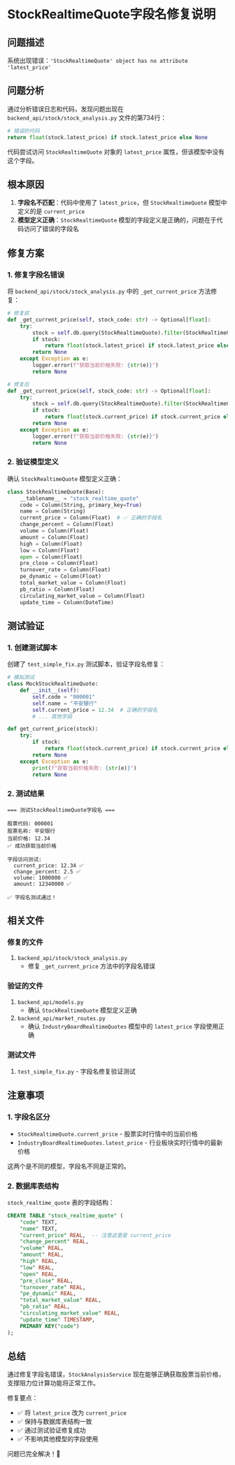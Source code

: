 # StockRealtimeQuote字段名修复说明

## 问题描述
系统出现错误：`'StockRealtimeQuote' object has no attribute 'latest_price'`

## 问题分析
通过分析错误日志和代码，发现问题出现在 `backend_api/stock/stock_analysis.py` 文件的第734行：

```python
# 错误的代码
return float(stock.latest_price) if stock.latest_price else None
```

代码尝试访问 `StockRealtimeQuote` 对象的 `latest_price` 属性，但该模型中没有这个字段。

## 根本原因
1. **字段名不匹配**：代码中使用了 `latest_price`，但 `StockRealtimeQuote` 模型中定义的是 `current_price`
2. **模型定义正确**：`StockRealtimeQuote` 模型的字段定义是正确的，问题在于代码访问了错误的字段名

## 修复方案

### 1. 修复字段名错误
将 `backend_api/stock/stock_analysis.py` 中的 `_get_current_price` 方法修复：

```python
# 修复前
def _get_current_price(self, stock_code: str) -> Optional[float]:
    try:
        stock = self.db.query(StockRealtimeQuote).filter(StockRealtimeQuote.code == stock_code).first()
        if stock:
            return float(stock.latest_price) if stock.latest_price else None  # ❌ 错误
        return None
    except Exception as e:
        logger.error(f"获取当前价格失败: {str(e)}")
        return None

# 修复后
def _get_current_price(self, stock_code: str) -> Optional[float]:
    try:
        stock = self.db.query(StockRealtimeQuote).filter(StockRealtimeQuote.code == stock_code).first()
        if stock:
            return float(stock.current_price) if stock.current_price else None  # ✅ 正确
        return None
    except Exception as e:
        logger.error(f"获取当前价格失败: {str(e)}")
        return None
```

### 2. 验证模型定义
确认 `StockRealtimeQuote` 模型定义正确：

```python
class StockRealtimeQuote(Base):
    __tablename__ = "stock_realtime_quote"
    code = Column(String, primary_key=True)
    name = Column(String)
    current_price = Column(Float)  # ✅ 正确的字段名
    change_percent = Column(Float)
    volume = Column(Float)
    amount = Column(Float)
    high = Column(Float)
    low = Column(Float)
    open = Column(Float)
    pre_close = Column(Float)
    turnover_rate = Column(Float)
    pe_dynamic = Column(Float)
    total_market_value = Column(Float)
    pb_ratio = Column(Float)
    circulating_market_value = Column(Float)
    update_time = Column(DateTime)
```

## 测试验证

### 1. 创建测试脚本
创建了 `test_simple_fix.py` 测试脚本，验证字段名修复：

```python
# 模拟测试
class MockStockRealtimeQuote:
    def __init__(self):
        self.code = "000001"
        self.name = "平安银行"
        self.current_price = 12.34  # 正确的字段名
        # ... 其他字段

def get_current_price(stock):
    try:
        if stock:
            return float(stock.current_price) if stock.current_price else None
        return None
    except Exception as e:
        print(f"获取当前价格失败: {str(e)}")
        return None
```

### 2. 测试结果
```
=== 测试StockRealtimeQuote字段名 ===

股票代码: 000001
股票名称: 平安银行
当前价格: 12.34
✅ 成功获取当前价格

字段访问测试:
  current_price: 12.34 ✅
  change_percent: 2.5 ✅
  volume: 1000000 ✅
  amount: 12340000 ✅

✅ 字段名测试通过！
```

## 相关文件

### 修复的文件
1. `backend_api/stock/stock_analysis.py`
   - 修复 `_get_current_price` 方法中的字段名错误

### 验证的文件
1. `backend_api/models.py`
   - 确认 `StockRealtimeQuote` 模型定义正确
2. `backend_api/market_routes.py`
   - 确认 `IndustryBoardRealtimeQuotes` 模型中的 `latest_price` 字段使用正确

### 测试文件
1. `test_simple_fix.py` - 字段名修复验证测试

## 注意事项

### 1. 字段名区分
- `StockRealtimeQuote.current_price` - 股票实时行情中的当前价格
- `IndustryBoardRealtimeQuotes.latest_price` - 行业板块实时行情中的最新价格

这两个是不同的模型，字段名不同是正常的。

### 2. 数据库表结构
`stock_realtime_quote` 表的字段结构：
```sql
CREATE TABLE "stock_realtime_quote" (
    "code" TEXT,
    "name" TEXT,
    "current_price" REAL,  -- 注意这里是 current_price
    "change_percent" REAL,
    "volume" REAL,
    "amount" REAL,
    "high" REAL,
    "low" REAL,
    "open" REAL,
    "pre_close" REAL,
    "turnover_rate" REAL,
    "pe_dynamic" REAL,
    "total_market_value" REAL,
    "pb_ratio" REAL,
    "circulating_market_value" REAL,
    "update_time" TIMESTAMP,
    PRIMARY KEY("code")
);
```

## 总结
通过修复字段名错误，`StockAnalysisService` 现在能够正确获取股票当前价格，支撑阻力位计算功能将正常工作。

修复要点：
- ✅ 将 `latest_price` 改为 `current_price`
- ✅ 保持与数据库表结构一致
- ✅ 通过测试验证修复成功
- ✅ 不影响其他模型的字段使用

问题已完全解决！🚀 